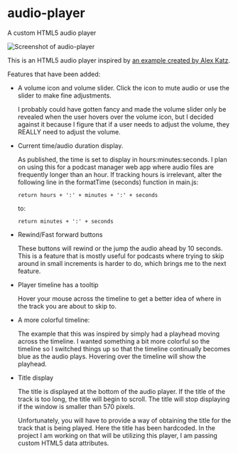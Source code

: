 # audio-player
A custom HTML5 audio player

![Screenshot of audio-player](http://i.imgur.com/213M13l.png)

This is an HTML5 audio player inspired by [an example created by Alex Katz](http://www.alexkatz.me/html5-audio/building-a-custom-html5-audio-player-with-javascript/).

Features that have been added:
- A volume icon and volume slider.  Click the icon to mute audio or use the slider to make fine adjustments.  

  I probably could have gotten fancy and made the volume slider only be revealed when the user hovers over the volume icon, but I decided against it because I figure that if a user needs to adjust the volume, they REALLY need to adjust the volume.

- Current time/audio duration display.

  As published, the time is set to display in hours:minutes:seconds.  I plan on using this for a podcast manager web app where audio files are frequently longer than an hour.  If tracking hours is irrelevant, alter the following line in the formatTime (seconds) function in main.js:

  ```
  return hours + ':' + minutes + ':' + seconds
  ```

  to:

  ```
  return minutes + ':' + seconds
  ```

- Rewind/Fast forward buttons

  These buttons will rewind or the jump the audio ahead by 10 seconds.  This is a feature that is mostly useful for podcasts where trying to skip around in small increments is harder to do, which brings me to the next feature.

- Player timeline has a tooltip

  Hover your mouse across the timeline to get a better idea of where in the track you are about to skip to.  

- A more colorful timeline:

  The example that this was inspired by simply had a playhead moving across the timeline.  I wanted something a bit more colorful so the timeline so I switched things up so that the timeline continually becomes blue as the audio plays.  Hovering over the timeline will show the playhead.

- Title display

  The title is displayed at the bottom of the audio player.  If the title of the track is too long, the title will begin to scroll.  The title will stop displaying if the window is smaller than 570 pixels.

  Unfortunately, you will have to provide a way of obtaining the title for the track that is being played.  Here the title has been hardcoded.  In the project I am working on that will be utilizing this player, I am passing custom HTML5 data attributes.











